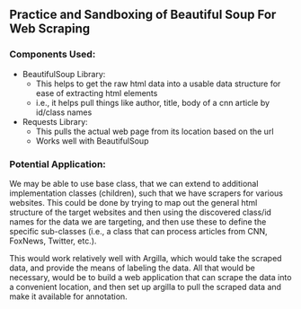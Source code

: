 ## Practice and Sandboxing of Beautiful Soup For Web Scraping

### Components Used:
 - BeautifulSoup Library:
   - This helps to get the raw html data into a usable data structure for ease of extracting html elements
   - i.e., it helps pull things like author, title, body of a cnn article by id/class names
 - Requests Library:
   - This pulls the actual web page from its location based on the url
   - Works well with BeautifulSoup

### Potential Application:
We may be able to use base class, that we can extend to additional implementation classes (children), such that we have 
scrapers for various websites. This could be done by trying to map out the general html structure of the target websites
and then using the discovered class/id names for the data we are targeting, and then use these to define the specific sub-classes
(i.e., a class that can process articles from CNN, FoxNews, Twitter, etc.). 

This would work relatively well with Argilla, which would take the scraped data, and provide the means of labeling the data.
All that would be necessary, would be to build a web application that can scrape the data into a convenient location, and 
then set up argilla to pull the scraped data and make it available for annotation. 